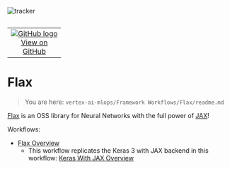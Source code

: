 ![tracker](https://us-central1-vertex-ai-mlops-369716.cloudfunctions.net/pixel-tracking?path=statmike%2Fvertex-ai-mlops%2FFramework+Workflows%2FFlax&file=readme.md)
<!--- header table --->
<table align="left">     
  <td style="text-align: center">
    <a href="https://github.com/statmike/vertex-ai-mlops/blob/main/Framework%20Workflows/Flax/readme.md">
      <img src="https://cloud.google.com/ml-engine/images/github-logo-32px.png" alt="GitHub logo">
      <br>View on<br>GitHub
    </a>
  </td>
</table><br/><br/><br/><br/>

---
# Flax
> You are here: `vertex-ai-mlops/Framework Workflows/Flax/readme.md`

[Flax](https://flax.readthedocs.io/en/latest/) is an OSS library for Neural Networks with the full power of [JAX](https://jax.readthedocs.io/)!

Workflows:
- [Flax Overview](./Flax%20Overview.ipynb)
    - This workflow replicates the Keras 3 with JAX backend in this workflow: [Keras With JAX Overview](../Keras/Keras%20With%20JAX%20Overview.ipynb)